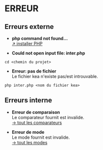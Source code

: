 # ERREUR
## Erreurs externe

- **php command not found...**\
[↗ installer PHP](https://www.php.net/downloads.php)

- **Could not open input file: inter.php**
```shell
cd <chemin du projet>
```
- **Erreur: pas de fichier**\
Le fichier kea n'existe pas/est introuvable.
```shell
php inter.php <nom du fichier kea>
```

## Erreurs interne

- **Erreur de comparaison**\
Le comparateur fournit est invalide.\
[→ tout les comparateurs](/doc/modes.md)

- **Erreur de mode**\
Le mode fournit est invalide.\
[→ tout les modes](/doc/modes.md)